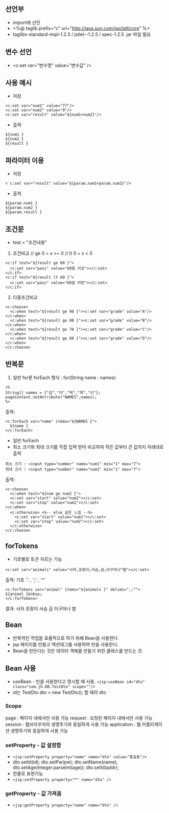 ## 선언부 
- import에 선언
- <%@ taglib prefix="c" uri="http://java.sun.com/jsp/jstl/core" %><br/>
- taglibs-standard-impl-1.2.5 / jstlel--1.2.5 / spec-1.2.5 .jar 파일 필요
                 

## 변수 선언
- <c:set var="변수명" value="변수값" />

## 사용 예시
- 저장
~~~ 
<c:set var="num1" value="77"/>
<c:set var="num2" value="9"/>
<c:set var="result" value="${num1+num2}"/>
~~~
- 출력
~~~
${num1 }
${num2 }
${result }
~~~
## 파라미터 이용
- 저장
~~~
< c:set var="result" value="${param.num1+param.num2}"/>
~~~
- 출력
~~~
${param.num1 }
${param.num2 }
${param.result }
~~~
## 조건문
- test = "조건내용"

1. 조건비교 // ge 0 = x >= 0 // lt 0 = x < 0 
~~~
<c:if test="${result ge 60 }">
  <c:set var="pass" value="60점 이상"></c:set>
</c:if>
<c:if test="${result lt 60 }">
  <c:set var="pass" value="60점 미만"></c:set>
</c:if>
~~~
2. 다중조건비교
~~~
<c:choose>
  <c:when test="${result ge 90 }"><c:set var="grade" value="A"/></c:when>
  <c:when test="${result ge 80 }"><c:set var="grade" value="B"/></c:when>
  <c:when test="${result ge 70 }"><c:set var="grade" value="C"/></c:when>
  <c:when test="${result ge 60 }"><c:set var="grade" value="D"/></c:when>
</c:choose>
~~~
## 반복문
1. 일반 for문 forEach
형식 : for(String name : names)
~~~
<% 
String[] names = {"김","이","박","최","신"};
pageContext.setAttribute("NAMES",names);
%>
~~~
출력:
~~~
<c:forEach var="name" items="${NAMES }">
  ${name }
</c:forEach>
~~~

- 일반 forEach
- 최소 크기와 최대 크기를 직접 입력 받아 비교하여 작은 값부터 큰 값까지 차례대로 출력
~~~
최소 크기 : <input type="number" name="num1" min="1" max="7">
최대 크기 : <input type="number" name="num2" min="1" max="7">
~~~
출력:
~~~
<c:choose>
  <c:when test="${num ge num2 }">
  <c:set var="start" value="num2"></c:set>
  <c:set var="stop" value="num1"></c:set>
</c:when>
  <c:otherwise> <%-- else 같은 느낌 --%>
    <c:set var="start" value="num1"></c:set>
    <c:set var="stop" value="num2"></c:set>
  </c:otherwise>
</c:choose>
~~~
## forTokens
- 기호별로 토큰 자르는 기능
~~~
<c:set var="animals" value="사자,호랑이;사슴,곰;이구아나^뱀"></c:set>
~~~
출력: 기호 '.' , ';' , '^'
~~~
<c:forTokens var="animal" items="${animals }" delims=",;^">
${animal }&nbsp;
</c:forTokens>
~~~
결과: 사자 호랑이 사슴 곰 이구아나 뱀

## Bean
- 반복적인 작업을 효율적으로 하기 위해 Bean을 사용한다.
- jsp 페이지를 만들고 액션태그를 사용하여 빈을 사용한다.
- Bean을 만든다는 것은 데이터 객체를 만들기 위한 클래스를 만드는 것.

## Bean 사용
- useBean - 빈을 사용한다고 명시할 때 사용.
`<jsp:useBean id="dto" class="com.jh.DB.TestDto" scope=""/>`
- id는 TestDto dto = new TestDto(); 할 때의 dto

### Scope
  page : 페이지 내에서만 사용 가능
  request : 요청된 페이지 내에서만 사용 가능
  session : 웹브라우저의 생명주기와 동일하게 사용 가능
  application : 웹 어플리케이션 생명주기와 동일하게 사용 가능

### setProperty - 값 설정함
 - `<jsp:setProperty property="name" name="dto" value="홍길동"/>`
- dto.setId(id); dto.setPw(pw); dto.setName(name); dto.setAge(Integer.parseInt(age)); dto.setId(addr);
- 한줄로 표현가능
 - `<jsp:setProperty property="*" name="dto" />`
### getProperty - 값 가져옴
  - `<jsp:getProperty property="name" name="dto" />`
